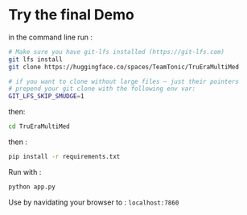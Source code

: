 # Try the final Demo

in the command line run :

```bash
# Make sure you have git-lfs installed (https://git-lfs.com)
git lfs install
git clone https://huggingface.co/spaces/TeamTonic/TruEraMultiMed

# if you want to clone without large files – just their pointers
# prepend your git clone with the following env var:
GIT_LFS_SKIP_SMUDGE=1
```
then:

```bash 
cd TruEraMultiMed
```
then :

```bash
pip install -r requirements.txt
```
Run with :

```bash
python app.py
```
Use by navidating your browser to :
```localhost:7860```
